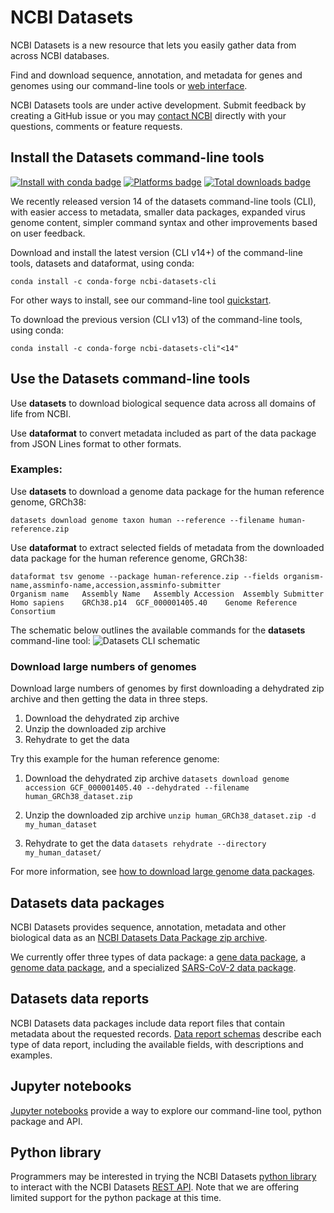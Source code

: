 # NCBI Datasets

NCBI Datasets is a new resource that lets you easily gather data from across NCBI databases.

Find and download sequence, annotation, and metadata for genes and genomes using our command-line tools or [web interface](https://www.ncbi.nlm.nih.gov/datasets/).

NCBI Datasets tools are under active development. Submit feedback by creating a GitHub issue or you may [contact NCBI](mailto:info@ncbi.nlm.nih.gov) directly with your questions, comments or feature requests.

## Install the Datasets command-line tools

[![Install with conda badge](https://anaconda.org/conda-forge/ncbi-datasets-cli/badges/installer/conda.svg)](https://anaconda.org/conda-forge/ncbi-datasets-cli)
[![Platforms badge](https://anaconda.org/conda-forge/ncbi-datasets-cli/badges/platforms.svg)](https://anaconda.org/conda-forge/ncbi-datasets-cli)
[![Total downloads badge](https://anaconda.org/conda-forge/ncbi-datasets-cli/badges/downloads.svg)](https://anaconda.org/conda-forge/ncbi-datasets-cli)

We recently released version 14 of the datasets command-line tools (CLI), with easier access to metadata, smaller data packages, expanded virus genome content, simpler command syntax and other improvements based on user feedback.

Download and install the latest version (CLI v14+) of the command-line tools, datasets and dataformat, using conda:

`conda install -c conda-forge ncbi-datasets-cli`

For other ways to install, see our command-line tool [quickstart](https://www.ncbi.nlm.nih.gov/datasets/docs/download-and-install/).

To download the previous version (CLI v13) of the command-line tools, using conda:

`conda install -c conda-forge ncbi-datasets-cli"<14"`

## Use the Datasets command-line tools

Use **datasets** to download biological sequence data across all domains of life from NCBI.

Use **dataformat** to convert metadata included as part of the data package from JSON Lines format to other formats.

### Examples:
Use **datasets** to download a genome data package for the human reference genome, GRCh38:

`datasets download genome taxon human --reference --filename human-reference.zip`

Use **dataformat** to extract selected fields of metadata from the downloaded data package for the human reference genome, GRCh38:
```
dataformat tsv genome --package human-reference.zip --fields organism-name,assminfo-name,accession,assminfo-submitter
Organism name	Assembly Name	Assembly Accession	Assembly Submitter
Homo sapiens	GRCh38.p14	GCF_000001405.40	Genome Reference Consortium
```

The schematic below outlines the available commands for the **datasets** command-line tool:
![Datasets CLI schematic](https://www.ncbi.nlm.nih.gov/datasets/docs/v2/datasets_schema_complete_v14.png)

### Download large numbers of genomes

Download large numbers of genomes by first downloading a dehydrated zip archive and then getting the data in three steps.

1. Download the dehydrated zip archive
1. Unzip the downloaded zip archive
1. Rehydrate to get the data


Try this example for the human reference genome:

1. Download the dehydrated zip archive
`datasets download genome accession GCF_000001405.40 --dehydrated --filename human_GRCh38_dataset.zip`

2. Unzip the downloaded zip archive
`unzip human_GRCh38_dataset.zip -d my_human_dataset`

3. Rehydrate to get the data
`datasets rehydrate --directory my_human_dataset/`

For more information, see [how to download large genome data packages](https://www.ncbi.nlm.nih.gov/datasets/docs/how-tos/genomes/large-download/).

## Datasets data packages
NCBI Datasets provides sequence, annotation, metadata and other biological data as an [NCBI Datasets Data Package zip archive](https://www.ncbi.nlm.nih.gov/datasets/docs/data-packages/).

We currently offer three types of data package: a [gene data package](https://www.ncbi.nlm.nih.gov/datasets/docs/data-packages/gene-package/), a [genome data package](https://www.ncbi.nlm.nih.gov/datasets/docs/data-packages/genome/), and a specialized [SARS-CoV-2 data package](https://www.ncbi.nlm.nih.gov/datasets/docs/data-packages/sars-cov-2-genome/).

## Datasets data reports
NCBI Datasets data packages include data report files that contain metadata about the requested records. [Data report schemas](https://www.ncbi.nlm.nih.gov/datasets/docs/reference-docs/data-reports/) describe each type of data report, including the available fields, with descriptions and examples.

## Jupyter notebooks
[Jupyter notebooks](https://github.com/ncbi/datasets/tree/master/examples/jupyter) provide a way to explore our command-line tool, python package and API.


## Python library
Programmers may be interested in trying the NCBI Datasets [python library](https://github.com/ncbi/datasets/tree/master/client_docs/python) to interact with the NCBI Datasets [REST API](https://www.ncbi.nlm.nih.gov/datasets/docs/reference-docs/rest-api/). Note that we are offering limited support for the python package at this time.
